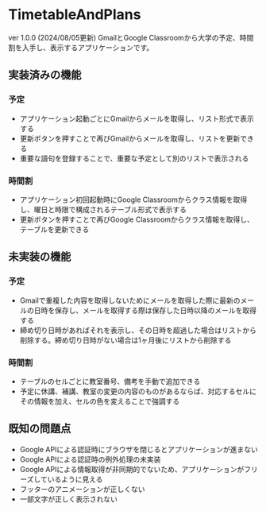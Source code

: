 # TimetableAndPlans
ver 1.0.0 (2024/08/05更新) 
GmailとGoogle Classroomから大学の予定、時間割を入手し、表示するアプリケーションです。
## 実装済みの機能
### 予定
- アプリケーション起動ごとにGmailからメールを取得し、リスト形式で表示する
- 更新ボタンを押すことで再びGmailからメールを取得し、リストを更新できる
- 重要な語句を登録することで、重要な予定として別のリストで表示される
### 時間割
- アプリケーション初回起動時にGoogle Classroomからクラス情報を取得し、曜日と時限で構成されるテーブル形式で表示する
- 更新ボタンを押すことで再びGoogle Classroomからクラス情報を取得し、テーブルを更新できる

## 未実装の機能
### 予定
- Gmailで重複した内容を取得しないためにメールを取得した際に最新のメールの日時を保存し、メールを取得する際は保存した日時以降のメールを取得する
- 締め切り日時があればそれを表示し、その日時を超過した場合はリストから削除する。締め切り日時がない場合は1ヶ月後にリストから削除する
### 時間割
- テーブルのセルごとに教室番号、備考を手動で追加できる
- 予定に休講、補講、教室の変更の内容のものがあるならば、対応するセルにその情報を加え、セルの色を変えることで強調する

## 既知の問題点
- Google APIによる認証時にブラウザを閉じるとアプリケーションが進まない
- Google APIによる認証時の例外処理の未実装
- Google APIによる情報取得が非同期的でないため、アプリケーションがフリーズしているように見える
- フッターのアニメーションが正しくない
- 一部文字が正しく表示されない
